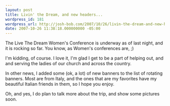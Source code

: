 ```yaml
---
layout: post
title: Livin' the Dream, and new headers...
wordpress_id: 181
wordpress_url: http://josh-bob.com/2007/10/26/livin-the-dream-and-new-headers/
date: 2007-10-26 11:38:18.000000000 -05:00
---
```

The Live The Dream Women's Conference is underway as of last night, and it is rocking so far. You know, as Women's conferences are, ;)

I'm kidding, of course. I love it, I'm glad I get to be a part of helping out, and and serving the ladies of our church and across the country.

In other news, I added some (ok, a lot) of new banners to the list of rotating banners. Most are from Italy, and the ones that are my favorites have my beautiful Italian friends in them, so I hope you enjoy.

Oh, and yes, I do plan to talk more about the trip, and show some pictures soon.
